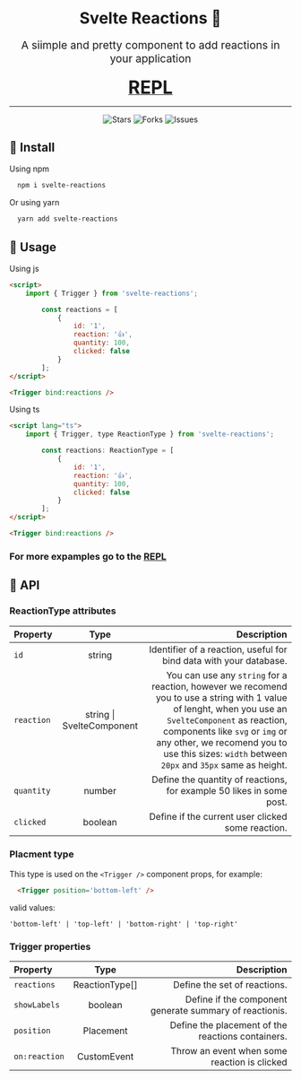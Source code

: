 <h1 align="center">Svelte Reactions 🙂</h1>

<p align="center" style="font-size: 1.2rem">
  A siimple and pretty component to add reactions in your application
</p>

<div align="center">
  <a href="https://svelte.dev/repl/ca9025e2d4084b6fa6040eb61fafe643?version=3.49.0">
    <b style="font-size: 2rem">REPL</b>
  </a>
</div>

<hr />

<div align="center">
  <img
    src="https://img.shields.io/github/stars/Angel-Ponce/svelte-reactions"
    alt="Stars"
  />
  <img
    src="https://img.shields.io/github/forks/Angel-Ponce/svelte-reactions"
    alt="Forks"
  />
  <img
    src="https://img.shields.io/github/issues/Angel-Ponce/svelte-reactions"
    alt="Issues"
  />
</div>

## 🚀 Install

Using npm

```bash
  npm i svelte-reactions
```

Or using yarn

```bash
  yarn add svelte-reactions
```

## 🤔 Usage

Using js

```html
<script>
    import { Trigger } from 'svelte-reactions';

        const reactions = [
            {
                id: '1',
                reaction: '👍',
                quantity: 100,
                clicked: false
            }
        ];
</script>

<Trigger bind:reactions />
```

Using ts

```html
<script lang="ts">
    import { Trigger, type ReactionType } from 'svelte-reactions';

        const reactions: ReactionType = [
            {
                id: '1',
                reaction: '👍',
                quantity: 100,
                clicked: false
            }
        ];
</script>

<Trigger bind:reactions />
```

### For more expamples go to the [REPL](https://svelte.dev/repl/ca9025e2d4084b6fa6040eb61fafe643?version=3.49.0)

## 📂 API

### ReactionType attributes

| Property | Type | Description |
| :------- | :--: | ----------: | 
| `id` | string | Identifier of a reaction, useful for bind data with your database. |
| `reaction` | string \| SvelteComponent | You can use any `string` for a reaction, however we recomend you to use a string with 1 value of lenght, when you use an `SvelteComponent` as reaction, components like `svg` or `img` or any other, we recomend you to use this sizes: `width` between `20px` and `35px` same as height. |
| `quantity` | number | Define the quantity of reactions, for example 50 likes in some post. |
| `clicked` | boolean | Define if the current user clicked some reaction. | 

### Placment type

This type is used on the `<Trigger />` component props, for example:

```html
  <Trigger position='bottom-left' />
```
valid values:

`'bottom-left' | 'top-left' | 'bottom-right' | 'top-right'`

### Trigger properties

| Property | Type | Description |
| :------- | :--: | ----------: |
| `reactions` | ReactionType[] | Define the set of reactions. |
| `showLabels` | boolean | Define if the component generate summary of reactionis. | 
| `position` | Placement | Define the placement of the reactions containers. |
| `on:reaction` | CustomEvent | Throw an event when some reaction is clicked |

